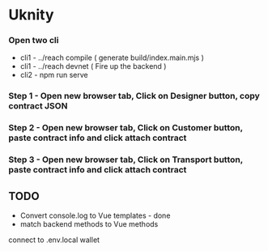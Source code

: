 # Uknity

### Open two cli
- cli1 - ../reach compile ( generate build/index.main.mjs )
- cli1 - ../reach devnet ( Fire up the backend )
- cli2 - npm run serve

### Step 1 - Open new browser tab, Click on Designer button, copy contract JSON 
### Step 2 - Open new browser tab, Click on Customer button, paste contract info and click attach contract
### Step 3 - Open new browser tab, Click on Transport button, paste contract info and click attach contract


## TODO
- Convert console.log to Vue templates - done
- match backend methods to Vue methods

connect to .env.local wallet
